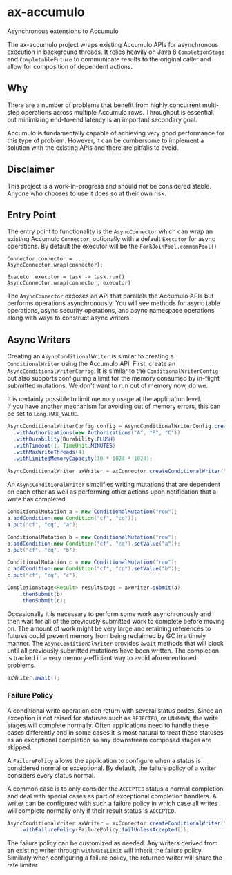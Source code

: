 # ax-accumulo

Asynchronous extensions to Accumulo

The ax-accumulo project wraps existing Accumulo APIs for asynchronous execution 
in background threads.  It relies heavily on Java 8 `CompletionStage` and
`CompletableFuture` to communicate results to the original caller and allow
for composition of dependent actions.

## Why

There are a number of problems that benefit from highly concurrent multi-step
operations across multiple Accumulo rows.  Throughput is essential, but
minimizing end-to-end latency is an important secondary goal.

Accumulo is fundamentally capable of achieving very good performance for
this type of problem.  However, it can be cumbersome to implement a 
solution with the existing APIs and there are pitfalls to avoid.

## Disclaimer

This project is a work-in-progress and should not be considered stable.
Anyone who chooses to use it does so at their own risk.

## Entry Point

The entry point to functionality is the `AsyncConnector` which can wrap an
existing Accumulo `Connector`, optionally with a default `Executor` for async
operations.  By default the executor will be the `ForkJoinPool.commonPool()`

    Connector connector = ...
    AsyncConnector.wrap(connector);

    Executor executor = task -> task.run()
    AsyncConnector.wrap(connector, executor)

The `AsyncConnector` exposes an API that parallels the Accumulo APIs but
performs operations asynchronously.  You will see methods for async table
operations, async security operations, and async namespace operations along
with ways to construct async writers.


## Async Writers

Creating an `AsyncConditionalWriter` is similar to creating a `ConditionalWriter`
using the Accumulo API.  First, create an `AsyncConditionalWriterConfig`.
It is similar to the `ConditionalWriterConfig` but also supports configuring
a limit for the memory consumed by in-flight submitted mutations.  We don't
want to run out of memory now, do we.

It is certainly possible to limit memory usage at the application level.  
If you have another mechanism for avoiding out of memory errors, this can 
be set to `Long.MAX_VALUE`.

``` java
AsyncConditionalWriterConfig config = AsyncConditionalWriterConfig.create()
  .withAuthorizations(new Authorizations("A", "B", "C"))
  .withDurability(Durability.FLUSH)
  .withTimeout(1, TimeUnit.MINUTES)
  .withMaxWriteThreads(4)
  .withLimitedMemoryCapacity(10 * 1024 * 1024);
                
AsyncConditionalWriter axWriter = axConnector.createConditionalWriter("table", config);
```

An `AsyncConditionalWriter` simplifies writing mutations that are dependent
on each other as well as performing other actions upon notification that a 
write has completed.

``` java
ConditionalMutation a = new ConditionalMutation("row");
a.addCondition(new Condition("cf", "cq"));
a.put("cf", "cq", "a");

ConditionalMutation b = new ConditionalMutation("row");
b.addCondition(new Condition("cf", "cq").setValue("a"));
b.put("cf", "cq", "b");

ConditionalMutation c = new ConditionalMutation("row");
c.addCondition(new Condition("cf", "cq").setValue("b"));
c.put("cf", "cq", "c");

CompletionStage<Result> resultStage = axWriter.submit(a)
    .thenSubmit(b)
    .thenSubmit(c);
```

Occasionally it is necessary to perform some work asynchronously and then
wait for all of the previously submitted work to complete before moving on.
The amount of work might be very large and retaining references to futures 
could prevent memory from being reclaimed by GC in a timely manner.  The
`AsyncConditionalWriter` provides `await` methods that will block until all
previously submitted mutations have been written.  The completion is tracked
in a very memory-efficient way to avoid aforementioned problems.

``` java
axWriter.await();
```

### Failure Policy

A conditional write operation can return with several status codes.  Since
an exception is not raised for statuses such as `REJECTED`, or `UNKNOWN`,
the write stages will complete normally.  Often applications need to handle 
these cases differently and in some cases it is most natural to treat these
statuses as an exceptional completion so any downstream composed stages are
skipped.

A `FailurePolicy` allows the application to configure when a status is 
considered normal or exceptional.  By default, the failure policy of a
writer considers every status normal.

A common case is to only consider the `ACCEPTED` status a normal completion
and deal with special cases as part of exceptional completion handlers.  A
writer can be configured with such a failure policy in which case all writes
will complete normally only if their result status is `ACCEPTED`.

``` java
AsyncConditionalWriter axWriter = axConnector.createConditionalWriter("table", config)
    .withFailurePolicy(FailurePolicy.failUnlessAccepted());
```

The failure policy can be customized as needed.  Any writers derived from
an existing writer through `withRateLimit` will inherit the failure policy.
Similarly when configuring a failure policy, the returned writer will share
the rate limiter.
